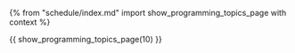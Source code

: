 {% from "schedule/index.md" import show_programming_topics_page with context %}

{{ show_programming_topics_page(10) }}
